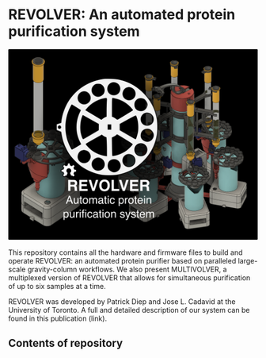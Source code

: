 # REVOLVER: An automated protein purification system


<p align="center">
  <img src="revolver_logo.png">
</p>

This repository contains all the hardware and firmware files to build and operate REVOLVER: an automated protein purifier based on paralleled large-scale gravity-column workflows. We also present MULTIVOLVER, a multiplexed version of REVOLVER that allows for simultaneous purification of up to six samples at a time.

REVOLVER was developed by Patrick Diep and Jose L. Cadavid at the University of Toronto. A full and detailed description of our system can be found in this publication (link).



## Contents of repository
